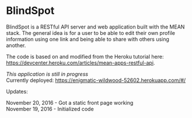 # BlindSpot

BlindSpot is a RESTful API server and web application built with the MEAN stack. The general idea is for a user to be able to edit their own profile information using one link and being able to share with others using another.

The code is based on and modified from the Heroku tutorial here: https://devcenter.heroku.com/articles/mean-apps-restful-api.

*This application is still in progress*  
Currently deployed: https://enigmatic-wildwood-52602.herokuapp.com/#/

Updates:

November 20, 2016 - Got a static front page working  
November 19, 2016 - Initialized code
